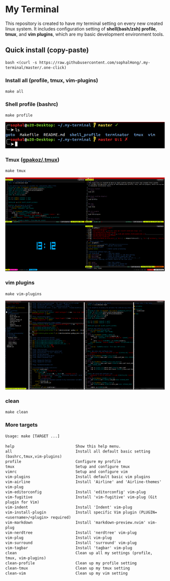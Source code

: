 # My Terminal
This repository is created to have my terminal setting on every new created linux system.
It includes configuration setting of **shell(bash/zsh) profile**, **tmux**, and **vim plugins**, which are my basic development environment tools.

## Quick install (copy-paste)
```shell
bash <(curl -s https://raw.githubusercontent.com/sophalHong/.my-terminal/master/.one-click)
```

### Install all (profile, tmux, vim-plugins)
```shell
make all
```

### Shell profile (bashrc)
```shell
make profile
```
![profile](./images/shell_profile.png)

### Tmux ([gpakoz/.tmux](https://github.com/gpakosz/.tmux))
```shell
make tmux
```
![tmux](./images/tmux.png)

### vim plugins
```shell
make vim-plugins
```
![vim](./images/vim-plugins.png)

### clean
```shell
make clean
```

### More targets
```shell
Usage: make [TARGET ...]

help                           Show this help menu.
all                            Install all default basic setting (bashrc,tmux,vim-plugins)
profile                        Configure my profile
tmux                           Setup and configure tmux
vimrc                          Setup and configure vim
vim-plugins                    Install default basic vim plugins
vim-airline                    Install 'Airline' and 'Airline-themes' vim-plug
vim-editorconfig               Install 'editorconfig' vim-plug
vim-fugitive                   Install 'vim-fugitive' vim-plug (Git plugin for Vim)
vim-indent                     Install 'Indent' vim-plug
vim-install-plugin             Install specific Vim plugin (PLUGIN=<username>/<plugin> required)
vim-markdown                   Install 'markdown-preview.nvim' vim-plug
vim-nerdtree                   Install 'nerdtree' vim-plug
vim-plug                       Install vim-plug
vim-surround                   Install 'surround' vim-plug
vim-tagbar                     Install 'tagbar' vim-plug
clean                          Clean up all my settings (profile, tmux, vim-plugins)
clean-profile                  Clean up my profile setting
clean-tmux                     Clean up my tmux setting
clean-vim                      Clean up my vim setting
```
